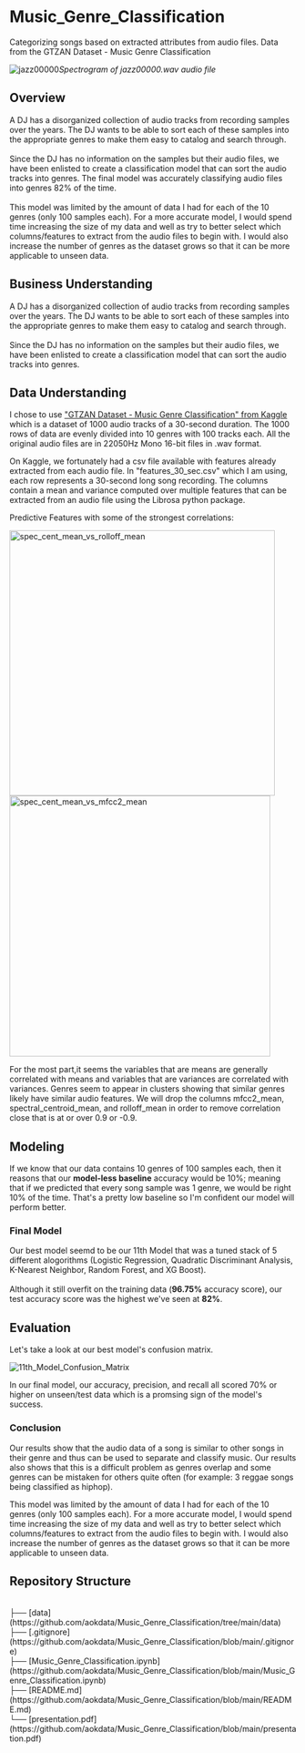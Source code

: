 # Music_Genre_Classification
Categorizing songs based on extracted attributes from audio files. Data from the GTZAN Dataset - Music Genre Classification

![jazz00000](https://user-images.githubusercontent.com/120589094/228378619-4e492ca1-32c9-4a1b-8613-cf4b81e1e71e.png)*Spectrogram of jazz00000.wav audio file*

## Overview
A DJ has a disorganized collection of audio tracks from recording samples over the years. The DJ wants to be able to sort each of these samples into the appropriate genres to make them easy to catalog and search through.
<br>
<br>
Since the DJ has no information on the samples but their audio files, we have been enlisted to create a classification model that can sort the audio tracks into genres. The final model was accurately classifying audio files into genres 82% of the time. 
<br>
<br>
This model was limited by the amount of data I had for each of the 10 genres (only 100 samples each). For a more accurate model, I would spend time increasing the size of my data and well as try to better select which columns/features to extract from the audio files to begin with. I would also increase the number of genres as the dataset grows so that it can be more applicable to unseen data.

## Business Understanding
A DJ has a disorganized collection of audio tracks from recording samples over the years. The DJ wants to be able to sort each of these samples into the appropriate genres to make them easy to catalog and search through.
<br>
<br>
Since the DJ has no information on the samples but their audio files, we have been enlisted to create a classification model that can sort the audio tracks into genres.

## Data Understanding
I chose to use ["GTZAN Dataset - Music Genre Classification" from Kaggle](https://www.kaggle.com/datasets/andradaolteanu/gtzan-dataset-music-genre-classification) which is a dataset of 1000 audio tracks of a 30-second duration. The 1000 rows of data are evenly divided into 10 genres with 100 tracks each. All the original audio files are in 22050Hz Mono 16-bit files in .wav format.

On Kaggle, we fortunately had a csv file available with features already extracted from each audio file. In "features_30_sec.csv" which I am using, each row represents a 30-second long song recording. The columns contain a mean and variance computed over multiple features that can be extracted from an audio file using the Librosa python package.

Predictive Features with some of the strongest correlations:

<img width="466" alt="spec_cent_mean_vs_rolloff_mean" src="https://user-images.githubusercontent.com/120589094/224121169-84fa0a57-524d-430b-816e-7910ba4a0db2.png">

<img width="458" alt="spec_cent_mean_vs_mfcc2_mean" src="https://user-images.githubusercontent.com/120589094/224121202-7a0ccb86-4ba5-45fd-83ea-1458bdd1ed4d.png">

For the most part,it seems the variables that are means are generally correlated with means and variables that are variances are correlated with variances. Genres seem to appear in clusters showing that similar genres likely have similar audio features. We will drop the columns mfcc2_mean, spectral_centroid_mean, and rolloff_mean in order to remove correlation close that is at or over 0.9 or -0.9.

## Modeling
If we know that our data contains 10 genres of 100 samples each, then it reasons that our **model-less baseline** accuracy would be 10%; meaning that if we predicted that every song sample was 1 genre, we would be right 10% of the time. That's a pretty low baseline so I'm confident our model will perform better.

### Final Model
Our best model seemd to be our 11th Model that was a tuned stack of 5 different alogorithms (Logistic Regression, Quadratic Discriminant Analysis, K-Nearest Neighbor, Random Forest, and XG Boost).
<br>
<br>
Although it still overfit on the training data (**96.75%** accuracy score), our test accuracy score was the highest we've seen at **82%**.

## Evaluation
Let's take a look at our best model's confusion matrix.

![11th_Model_Confusion_Matrix](https://user-images.githubusercontent.com/120589094/224121565-6fcad1a1-75cf-435c-b710-8ce7e4b9fa80.png)

In our final model, our accuracy, precision, and recall all scored 70% or higher on unseen/test data which is a promsing sign of the model's success.

### Conclusion
Our results show that the audio data of a song is similar to other songs in their genre and thus can be used to separate and classify music. Our results also shows that this is a difficult problem as genres overlap and some genres can be mistaken for others quite often (for example: 3 reggae songs being classified as hiphop).

This model was limited by the amount of data I had for each of the 10 genres (only 100 samples each). For a more accurate model, I would spend time increasing the size of my data and well as try to better select which columns/features to extract from the audio files to begin with. I would also increase the number of genres as the dataset grows so that it can be more applicable to unseen data.

## Repository Structure
<br>
├── [data](https://github.com/aokdata/Music_Genre_Classification/tree/main/data)<br>
├── [.gitignore] (https://github.com/aokdata/Music_Genre_Classification/blob/main/.gitignore)<br>
├── [Music_Genre_Classification.ipynb] (https://github.com/aokdata/Music_Genre_Classification/blob/main/Music_Genre_Classification.ipynb)<br>
├── [README.md] (https://github.com/aokdata/Music_Genre_Classification/blob/main/README.md)<br>
└── [presentation.pdf] (https://github.com/aokdata/Music_Genre_Classification/blob/main/presentation.pdf)<br>
